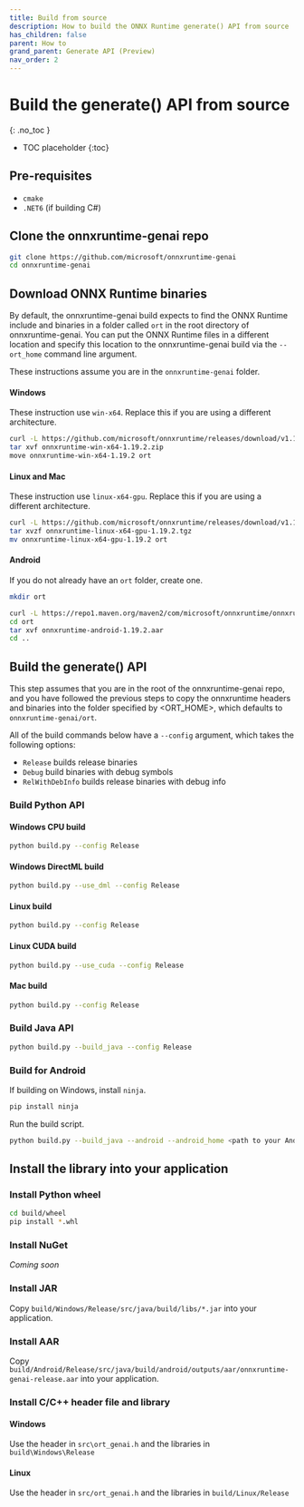 ```yaml
---
title: Build from source
description: How to build the ONNX Runtime generate() API from source
has_children: false
parent: How to
grand_parent: Generate API (Preview)
nav_order: 2
---
```


# Build the generate() API from source
{: .no_toc }

* TOC placeholder
{:toc}

## Pre-requisites

- `cmake`
- `.NET6` (if building C#)

## Clone the onnxruntime-genai repo

```bash
git clone https://github.com/microsoft/onnxruntime-genai
cd onnxruntime-genai
```

## Download ONNX Runtime binaries

By default, the onnxruntime-genai build expects to find the ONNX Runtime include and binaries in a folder called `ort` in the root directory of onnxruntime-genai. You can put the ONNX Runtime files in a different location and specify this location to the onnxruntime-genai build via the `--ort_home` command line argument.


These instructions assume you are in the `onnxruntime-genai` folder.

#### Windows

These instruction use `win-x64`. Replace this if you are using a different architecture.

```bash
curl -L https://github.com/microsoft/onnxruntime/releases/download/v1.19.2/onnxruntime-win-x64-1.19.2.zip -o onnxruntime-win-x64-1.19.2.zip
tar xvf onnxruntime-win-x64-1.19.2.zip
move onnxruntime-win-x64-1.19.2 ort 
```

#### Linux and Mac

These instruction use `linux-x64-gpu`. Replace this if you are using a different architecture.

```bash
curl -L https://github.com/microsoft/onnxruntime/releases/download/v1.19.2/onnxruntime-linux-x64-gpu-1.19.2.tgz -o onnxruntime-linux-x64-gpu-1.19.2.tgz
tar xvzf onnxruntime-linux-x64-gpu-1.19.2.tgz
mv onnxruntime-linux-x64-gpu-1.19.2 ort 
```

#### Android

If you do not already have an `ort` folder, create one.

```bash
mkdir ort
```

```bash
curl -L https://repo1.maven.org/maven2/com/microsoft/onnxruntime/onnxruntime-android/1.19.2/onnxruntime-android-1.19.2.aar -o ort/onnxruntime-android-1.19.2.aar
cd ort
tar xvf onnxruntime-android-1.19.2.aar
cd ..
```

## Build the generate() API

This step assumes that you are in the root of the onnxruntime-genai repo, and you have followed the previous steps to copy the onnxruntime headers and binaries into the folder specified by <ORT_HOME>, which defaults to `onnxruntime-genai/ort`.

All of the build commands below have a `--config` argument, which takes the following options:
- `Release` builds release binaries
- `Debug` build binaries with debug symbols
- `RelWithDebInfo` builds release binaries with debug info

### Build Python API

#### Windows CPU build

```bash
python build.py --config Release
```

#### Windows DirectML build

```bash
python build.py --use_dml --config Release
```

#### Linux build

```bash
python build.py --config Release
```

#### Linux CUDA build

```bash
python build.py --use_cuda --config Release
```

#### Mac build

```bash
python build.py --config Release
```

### Build Java API

```bash
python build.py --build_java --config Release
```

### Build for Android

If building on Windows, install `ninja`.

```bash
pip install ninja
```

Run the build script.

```bash
python build.py --build_java --android --android_home <path to your Android SDK> --android_ndk_path <path to your NDK installation> --android_abi  [armeabi-v7a|arm64-v8a|x86|x86_64] --config Release
```

## Install the library into your application

### Install Python wheel

```bash
cd build/wheel
pip install *.whl
```

### Install NuGet

_Coming soon_

### Install JAR

Copy `build/Windows/Release/src/java/build/libs/*.jar` into your application.

### Install AAR

Copy `build/Android/Release/src/java/build/android/outputs/aar/onnxruntime-genai-release.aar` into your application.


### Install C/C++ header file and library

#### Windows

Use the header in `src\ort_genai.h` and the libraries in `build\Windows\Release`

#### Linux

Use the header in `src/ort_genai.h` and the libraries in `build/Linux/Release`



